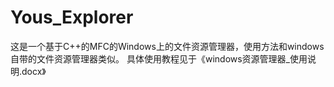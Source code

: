 # Yous_Explorer

这是一个基于C++的MFC的Windows上的文件资源管理器，使用方法和windows自带的文件资源管理器类似。
具体使用教程见于《windows资源管理器_使用说明.docx》
